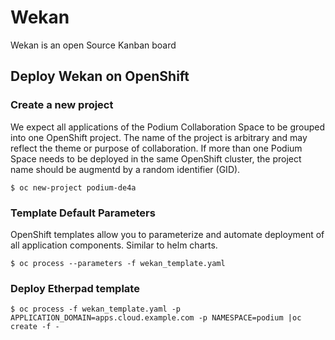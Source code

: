 # Wekan 
Wekan is an open Source Kanban board

## Deploy Wekan on OpenShift



### Create a new project

We expect all applications of the Podium Collaboration Space to be grouped into one OpenShift project. The name of the project is arbitrary and may reflect the theme or purpose of collaboration. If more than one Podium Space needs to be deployed in the same OpenShift cluster, the project name should be augmentd by a random identifier (GID).

```$ oc new-project podium-de4a```

### Template Default Parameters
OpenShift templates allow you to parameterize and automate deployment of all application components. Similar to helm charts.

```$ oc process --parameters -f wekan_template.yaml```

### Deploy Etherpad template

```$ oc process -f wekan_template.yaml -p APPLICATION_DOMAIN=apps.cloud.example.com -p NAMESPACE=podium |oc create -f -```
